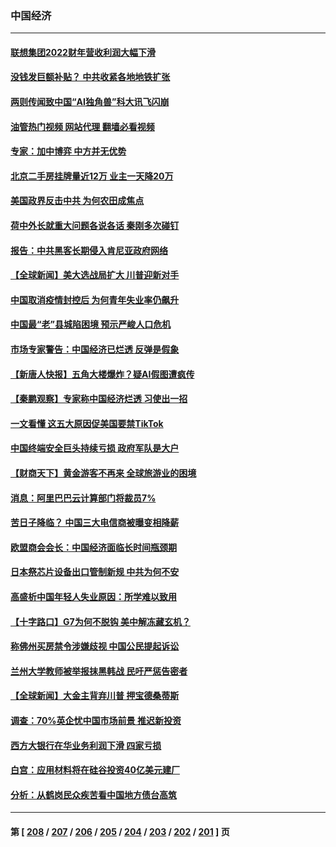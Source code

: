 ### 中国经济
---
#### [联想集团2022财年营收利润大幅下滑](../../pages/ncid283/n14003443.md?05251245) 
#### [没钱发巨额补贴？ 中共收紧各地地铁扩张](../../pages/ncid283/n14003386.md?05251245) 
#### [两则传闻致中国“AI独角兽”科大讯飞闪崩](../../pages/ncid283/n14003420.md?05251245) 
#### [油管热门视频 网站代理 翻墙必看视频](http://138.2.39.72:81/youtube.html?epic-marker?05251245)
#### [专家：加中博弈 中方并无优势](../../pages/ncid283/n14003285.md?05251245) 
#### [北京二手房挂牌量近12万 业主一天降20万](../../pages/ncid283/n14003072.md?05251245) 
#### [美国政界反击中共 为何农田成焦点](../../pages/ncid283/n14003260.md?05251245) 
#### [荷中外长就重大问题各说各话 秦刚多次碰钉](../../pages/ncid283/n14003248.md?05251245) 
#### [报告：中共黑客长期侵入肯尼亚政府网络](../../pages/ncid283/n14003091.md?05251245) 
#### [【全球新闻】美大选战局扩大 川普迎新对手](../../pages/ncid283/n14003061.md?05251245) 
#### [中国取消疫情封控后 为何青年失业率仍飙升](../../pages/ncid283/n14003024.md?05251245) 
#### [中国最“老”县城陷困境 预示严峻人口危机](../../pages/ncid283/n14002870.md?05251245) 
#### [市场专家警告：中国经济已烂透 反弹是假象](../../pages/ncid283/n14002866.md?05251245) 
#### [【新唐人快报】五角大楼爆炸？疑AI假图遭疯传](../../pages/ncid283/n14002710.md?05251245) 
#### [【秦鹏观察】专家称中国经济烂透 习使出一招](../../pages/ncid283/n14002767.md?05251245) 
#### [一文看懂 这五大原因促美国要禁TikTok](../../pages/ncid283/n14002629.md?05251245) 
#### [中国终端安全巨头持续亏损 政府军队是大户](../../pages/ncid283/n14002723.md?05251245) 
#### [【财商天下】黄金游客不再来 全球旅游业的困境](../../pages/ncid283/n14002692.md?05251245) 
#### [消息：阿里巴巴云计算部门将裁员7%](../../pages/ncid283/n14002465.md?05251245) 
#### [苦日子降临？ 中国三大电信商被曝变相降薪](../../pages/ncid283/n14002697.md?05251245) 
#### [欧盟商会会长：中国经济面临长时间瓶颈期](../../pages/ncid283/n14002684.md?05251245) 
#### [日本祭芯片设备出口管制新规 中共为何不安](../../pages/ncid283/n14002608.md?05251245) 
#### [高盛析中国年轻人失业原因：所学难以致用](../../pages/ncid283/n14002617.md?05251245) 
#### [【十字路口】G7为何不脱钩 美中解冻藏玄机？](../../pages/ncid283/n14002513.md?05251245) 
#### [称佛州买房禁令涉嫌歧视 中国公民提起诉讼](../../pages/ncid283/n14002447.md?05251245) 
#### [兰州大学教师被举报抹黑韩战 民吁严惩告密者](../../pages/ncid283/n14002420.md?05251245) 
#### [【全球新闻】大金主背弃川普 押宝德桑蒂斯](../../pages/ncid283/n14002401.md?05251245) 
#### [调查：70%英企忧中国市场前景 推迟新投资](../../pages/ncid283/n14002348.md?05251245) 
#### [西方大银行在华业务利润下滑 四家亏损](../../pages/ncid283/n14002104.md?05251245) 
#### [白宫：应用材料将在硅谷投资40亿美元建厂](../../pages/ncid283/n14001966.md?05251245) 
#### [分析：从鹤岗民众疾苦看中国地方债台高筑](../../pages/ncid283/n14002054.md?05251245) 

---
#### 第 [ [208](./208.md?05251245) / [207](./207.md?05251245) / [206](./206.md?05251245) / [205](./205.md?05251245) / [204](./204.md?05251245) / [203](./203.md?05251245) / [202](./202.md?05251245) / [201](./201.md?05251245) ] 页
